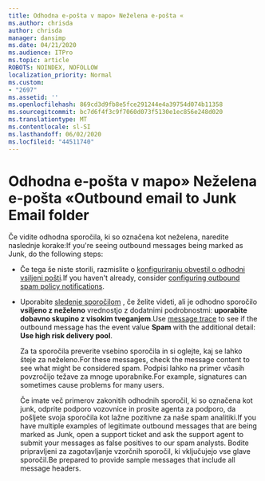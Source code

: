 ```yaml
---
title: Odhodna e-pošta v mapo» Neželena e-pošta «
ms.author: chrisda
author: chrisda
manager: dansimp
ms.date: 04/21/2020
ms.audience: ITPro
ms.topic: article
ROBOTS: NOINDEX, NOFOLLOW
localization_priority: Normal
ms.custom:
- "2697"
ms.assetid: ''
ms.openlocfilehash: 869cd3d9fb8e5fce291244e4a39754d074b11358
ms.sourcegitcommit: bc7d6f4f3c9f7060d073f5130e1ec856e248d020
ms.translationtype: MT
ms.contentlocale: sl-SI
ms.lasthandoff: 06/02/2020
ms.locfileid: "44511740"
---
```

# <a name="outbound-email-to-junk-email-folder"></a><span data-ttu-id="16146-102">Odhodna e-pošta v mapo» Neželena e-pošta «</span><span class="sxs-lookup"><span data-stu-id="16146-102">Outbound email to Junk Email folder</span></span>

<span data-ttu-id="16146-103">Če vidite odhodna sporočila, ki so označena kot neželena, naredite naslednje korake:</span><span class="sxs-lookup"><span data-stu-id="16146-103">If you're seeing outbound messages being marked as Junk, do the following steps:</span></span>

- <span data-ttu-id="16146-104">Če tega še niste storili, razmislite o [konfiguriranju obvestil o odhodni vsiljeni pošti](https://docs.microsoft.com/microsoft-365/security/office-365-security/configure-the-outbound-spam-policy).</span><span class="sxs-lookup"><span data-stu-id="16146-104">If you haven't already, consider [configuring outbound spam policy notifications](https://docs.microsoft.com/microsoft-365/security/office-365-security/configure-the-outbound-spam-policy).</span></span>

- <span data-ttu-id="16146-105">Uporabite [sledenje sporočilom](https://docs.microsoft.com/microsoft-365/security/office-365-security/message-trace-scc) , če želite videti, ali je odhodno sporočilo **vsiljeno z neželeno** vrednostjo z dodatnimi podrobnostmi: **uporabite dobavno skupino z visokim tveganjem**.</span><span class="sxs-lookup"><span data-stu-id="16146-105">Use [message trace](https://docs.microsoft.com/microsoft-365/security/office-365-security/message-trace-scc) to see if the outbound message has the event value **Spam** with the additional detail: **Use high risk delivery pool**.</span></span>

  <span data-ttu-id="16146-106">Za ta sporočila preverite vsebino sporočila in si oglejte, kaj se lahko šteje za neželeno.</span><span class="sxs-lookup"><span data-stu-id="16146-106">For these messages, check the message content to see what might be considered spam.</span></span> <span data-ttu-id="16146-107">Podpisi lahko na primer včasih povzročijo težave za mnoge uporabnike.</span><span class="sxs-lookup"><span data-stu-id="16146-107">For example, signatures can sometimes cause problems for many users.</span></span>

  <span data-ttu-id="16146-108">Če imate več primerov zakonitih odhodnih sporočil, ki so označena kot junk, odprite podporo vozovnice in prosite agenta za podporo, da pošljete svoja sporočila kot lažne pozitivne za naše spam analitiki.</span><span class="sxs-lookup"><span data-stu-id="16146-108">If you have multiple examples of legitimate outbound messages that are being marked as Junk, open a support ticket and ask the support agent to submit your messages as false positives to our spam analysts.</span></span> <span data-ttu-id="16146-109">Bodite pripravljeni za zagotavljanje vzorčnih sporočil, ki vključujejo vse glave sporočil.</span><span class="sxs-lookup"><span data-stu-id="16146-109">Be prepared to provide sample messages that include all message headers.</span></span>
